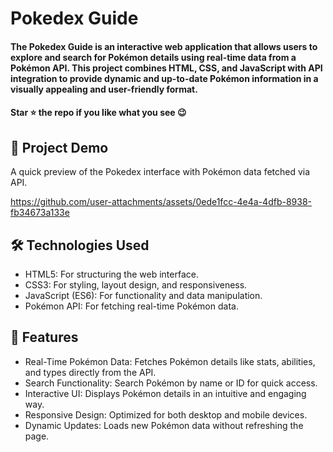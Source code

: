 
<div><h1><i class="fas fa-circle"></i>  Pokedex Guide </h1></div>
<h4>The Pokedex Guide is an interactive web application that allows users to explore and search for Pokémon details using real-time data from a Pokémon API. This project combines HTML, CSS, and JavaScript with API integration to provide dynamic and up-to-date Pokémon information in a visually appealing and user-friendly format.</h4>
 <h4>Star ⭐ the repo if you like what you see 😉 </h4>
 <div>
 <h2>📸 Project Demo</h2>
 <p>A quick preview of the Pokedex interface with Pokémon data fetched via API.</p>


https://github.com/user-attachments/assets/0ede1fcc-4e4a-4dfb-8938-fb34673a133e


<h2>🛠️ Technologies Used</h2>
 <ul>
   <li>HTML5: For structuring the web interface.</li>
   <li>CSS3: For styling, layout design, and responsiveness.</li>
   <li>JavaScript (ES6): For functionality and data manipulation.</li>
   <li>Pokémon API: For fetching real-time Pokémon data.</li>
 </ul>  
 
 <h2>🎨 Features</h2>
 <ul>
   <li>Real-Time Pokémon Data: Fetches Pokémon details like stats, abilities, and types directly from the API.</li>
   <li>Search Functionality: Search Pokémon by name or ID for quick access.</li>
   <li>Interactive UI: Displays Pokémon details in an intuitive and engaging way.</li>
   <li>Responsive Design: Optimized for both desktop and mobile devices.</li>
   <li>Dynamic Updates: Loads new Pokémon data without refreshing the page.</li>
 </ul> 
